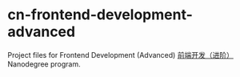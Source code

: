 # cn-frontend-development-advanced
Project files for Frontend Development (Advanced) [前端开发（进阶）](https://cn.udacity.com/course/front-end-web-developer-nanodegree--nd001-cn-advanced) Nanodegree program.
